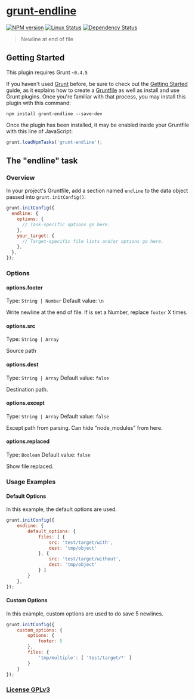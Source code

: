 # [grunt-endline](https://github.com/hex7c0/grunt-endline)

[![NPM version](https://img.shields.io/npm/v/grunt-endline.svg)](https://www.npmjs.com/package/grunt-endline)
[![Linux Status](https://img.shields.io/travis/hex7c0/grunt-endline.svg?label=linux)](https://travis-ci.org/hex7c0/grunt-endline)
[![Dependency Status](https://img.shields.io/david/hex7c0/grunt-endline.svg)](https://david-dm.org/hex7c0/grunt-endline)

> Newline at end of file

## Getting Started
This plugin requires Grunt `~0.4.5`

If you haven't used [Grunt](http://gruntjs.com/) before, be sure to check out the [Getting Started](http://gruntjs.com/getting-started) guide, as it explains how to create a [Gruntfile](http://gruntjs.com/sample-gruntfile) as well as install and use Grunt plugins. Once you're familiar with that process, you may install this plugin with this command:

```shell
npm install grunt-endline --save-dev
```

Once the plugin has been installed, it may be enabled inside your Gruntfile with this line of JavaScript:

```js
grunt.loadNpmTasks('grunt-endline');
```

## The "endline" task

### Overview
In your project's Gruntfile, add a section named `endline` to the data object passed into `grunt.initConfig()`.

```js
grunt.initConfig({
  endline: {
    options: {
      // Task-specific options go here.
    },
    your_target: {
      // Target-specific file lists and/or options go here.
    },
  },
});
```

### Options

#### options.footer
Type: `String | Number`
Default value: `\n`

Write newline at the end of file.
If is set a Number, replace `footer` X times.

#### options.src
Type: `String | Array`

Source path

#### options.dest
Type: `String | Array`
Default value: `false`

Destination path.

#### options.except
Type: `String | Array`
Default value: `false`

Except path from parsing.
Can hide "node_modules" from here.

#### options.replaced
Type: `Boolean`
Default value: `false`

Show file replaced.

### Usage Examples

#### Default Options
In this example, the default options are used.

```js
grunt.initConfig({
    endline: {
        default_options: {
            files: [ {
                src: 'test/target/with',
                dest: 'tmp/object'
            }, {
                src: 'test/target/without',
                dest: 'tmp/object'
            } ]
        }
    },
});

```

#### Custom Options
In this example, custom options are used to do save 5 newlines.

```js
grunt.initConfig({
    custom_options: {
        options: {
            footer: 5
        },
        files: {
            'tmp/multiple': [ 'test/target/*' ]
        }
    }
});
```

### [License GPLv3](LICENSE)
